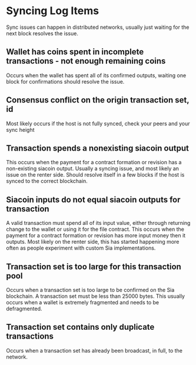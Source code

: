 # Syncing Log Items

Sync issues can happen in distributed networks, usually just waiting for the next block resolves the issue.

## Wallet has coins spent in incomplete transactions - not enough remaining coins

Occurs when the wallet has spent all of its confirmed outputs, waiting one block for confirmations should resolve the issue.

## Consensus conflict on the origin transaction set, id

Most likely occurs if the host is not fully synced, check your peers and your sync height

## Transaction spends a nonexisting siacoin output

This occurs when the payment for a contract formation or revision has a non-existing siacoin output. Usually a syncing issue, and most likely an issue on the renter side. Should resolve itself in a few blocks if the host is synced to the correct blockchain.

## Siacoin inputs do not equal siacoin outputs for transaction

A valid transaction must spend all of its input value, either through returning change to the wallet or using it for the file contract. This occurs when the payment for a contract formation or revision has more input money then it outputs. Most likely on the renter side, this has started happening more often as people experiment with custom Sia implementations.

## Transaction set is too large for this transaction pool

Occurs when a transaction set is too large to be confirmed on the Sia blockchain. A transaction set must be less than 25000 bytes. This usually occurs when a wallet is extremely fragmented and needs to be defragmented.

## Transaction set contains only duplicate transactions

Occurs when a transaction set has already been broadcast, in full, to the network.
